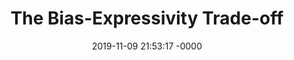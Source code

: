 ---
layout: post
title:  "The Bias-Expressivity Trade-off"
date:   2019-11-09 21:53:17 -0000
categories: deep-learning
redirect_to: https://arxiv.org/pdf/1911.04964.pdf
thumbnail: /assets/thumbnails/bias-expressivity.jpeg
tldr: "Bias-Expressivity tradeoff"
---